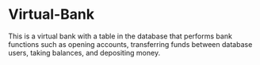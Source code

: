 # Virtual-Bank
 This is a virtual bank with a table in the database that performs bank functions such as opening accounts, transferring funds between database users, taking balances, and depositing money.
